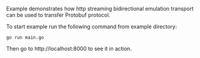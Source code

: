 Example demonstrates how http streaming bidirectional emulation transport can be used to transfer Protobuf protocol.

To start example run the following command from example directory:

```
go run main.go
```

Then go to http://localhost:8000 to see it in action.
